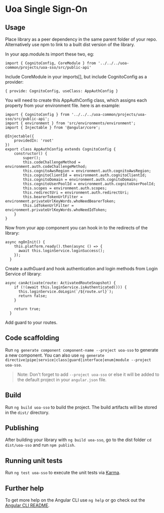 # Uoa Single Sign-On

## Usage

Place library as a peer dependency in the same parent folder of your repo. Alternatively use npm to link to a built dist version of the library.

In your app.module.ts import these two, eg:

`import { CognitoConfig, CoreModule } from '../../../uoa-common/projects/uoa-sso/src/public-api'`

Include CoreModule in your imports[], but include CognitoConfig as a provider:

`{ provide: CognitoConfig, useClass: AppAuthConfig }`

You will need to create this AppAuthConfig class, which assigns each property from your environment file. here is an example:

```
import { CognitoConfig } from '../../../uoa-common/projects/uoa-sso/src/public-api';
import { environment } from 'src/environments/environment';
import { Injectable } from '@angular/core';

@Injectable({
    providedIn: 'root'
})
export class AppAuthConfig extends CognitoConfig {
    constructor() {
        super();
        this.codeChallengeMethod = environment.auth.codeChallengeMethod;
        this.cognitoAwsRegion = environment.auth.cognitoAwsRegion;
        this.cognitoClientId = environment.auth.cognitoClientId;
        this.cognitoDomain = environment.auth.cognitoDomain;
        this.cognitoUserPoolId = environment.auth.cognitoUserPoolId;
        this.scopes = environment.auth.scopes;
        this.redirectUri = environment.auth.redirectUri;
        this.bearerTokenUrlFilter = environment.privateUrlKeyWords.whoNeedBearerToken;
        this.idTokenUrlFilter = environment.privateUrlKeyWords.whoNeedIdToken;
    }
}
```

Now from your app component you can hook in to the redirects of the library:

```
async ngOnInit() {
    this.platform.ready().then(async () => {
      await this.loginService.loginSuccess();
    });
  }
```

Create a authGuard and hook authentication and login methods from Login Service of library:

```
async canActivate(route: ActivatedRouteSnapshot) {
    if (!(await this.loginService.isAuthenticated())) {
      this.loginService.doLogin(`/${route.url}`);
      return false;
    }

    return true;
  }
```

Add guard to your routes.

## Code scaffolding

Run `ng generate component component-name --project uoa-sso` to generate a new component. You can also use `ng generate directive|pipe|service|class|guard|interface|enum|module --project uoa-sso`.

> Note: Don't forget to add `--project uoa-sso` or else it will be added to the default project in your `angular.json` file.

## Build

Run `ng build uoa-sso` to build the project. The build artifacts will be stored in the `dist/` directory.

## Publishing

After building your library with `ng build uoa-sso`, go to the dist folder `cd dist/uoa-sso` and run `npm publish`.

## Running unit tests

Run `ng test uoa-sso` to execute the unit tests via [Karma](https://karma-runner.github.io).

## Further help

To get more help on the Angular CLI use `ng help` or go check out the [Angular CLI README](https://github.com/angular/angular-cli/blob/master/README.md).
